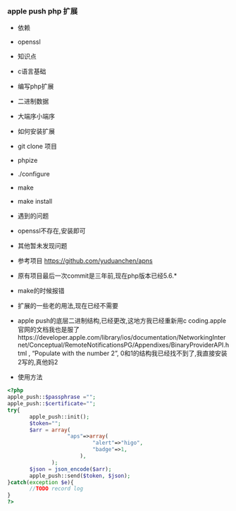 ### apple push php 扩展

- 依赖

 - openssl
 
- 知识点
 
 - c语言基础
 - 编写php扩展
 - 二进制数据
 - 大端序小端序

- 如何安装扩展
 - git clone 项目
 - phpize
 - ./configure
 - make
 - make install

- 遇到的问题
 - openssl不存在,安装即可
 - 其他暂未发现问题

- 参考项目 https://github.com/yuduanchen/apns
 - 原有项目最后一次commit是三年前,现在php版本已经5.6.*
 - make的时候报错
 - 扩展的一些老的用法,现在已经不需要
 - apple push的底层二进制结构,已经更改,这地方我已经重新用c coding.apple官网的文档我也是服了https://developer.apple.com/library/ios/documentation/NetworkingInternet/Conceptual/RemoteNotificationsPG/Appendixes/BinaryProviderAPI.html , “Populate with the number 2”, 0和1的结构我已经找不到了,我直接安装2写的,真他妈2
- 使用方法
 
 ```php
<?php 
apple_push::$passphrase ="";
apple_push::$certificate="";
try{
        apple_push::init();
        $token="";
        $arr = array(
                    "aps"=>array(
                            "alert"=>"higo",
                            "badge"=>1,                                                                                                      
                        ),  
               );
        $json = json_encode($arr);
        apple_push::send($token, $json);                                                              
}catch(exception $e){
        //TODO record log
}
?>
 ```
